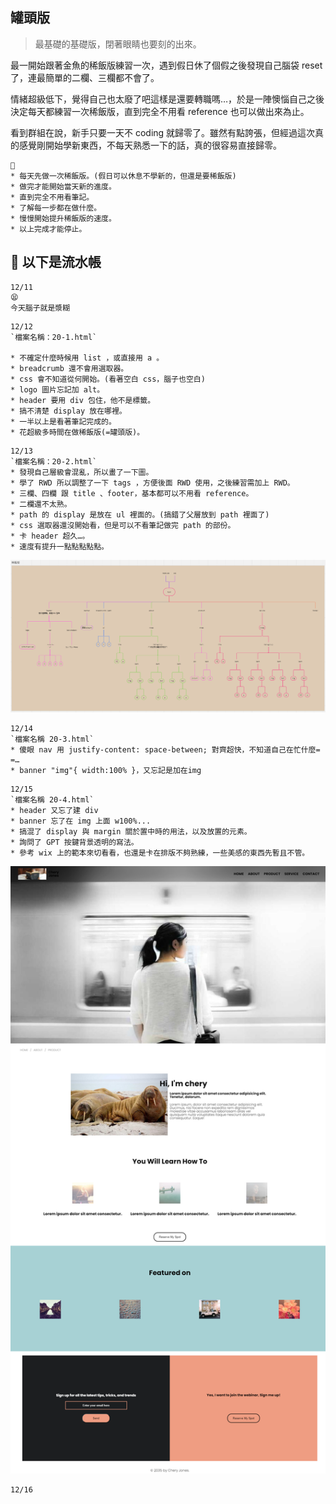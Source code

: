 ## 罐頭版
> 最基礎的基礎版，閉著眼睛也要刻的出來。

最一開始跟著金魚的稀飯版練習一次，遇到假日休了個假之後發現自己腦袋 reset 了，連最簡單的二欄、三欄都不會了。

情緒超級低下，覺得自己也太廢了吧這樣是還要轉職嗎…，於是一陣懊惱自己之後決定每天都練習一次稀飯版，直到完全不用看 reference 也可以做出來為止。

看到群組在說，新手只要一天不 coding 就歸零了。雖然有點誇張，但經過這次真的感覺剛開始學新東西，不每天熟悉一下的話，真的很容易直接歸零。
```
👹
* 每天先做一次稀飯版。(假日可以休息不學新的，但還是要稀飯版)
* 做完才能開始當天新的進度。
* 直到完全不用看筆記。
* 了解每一步都在做什麼。
* 慢慢開始提升稀飯版的速度。
* 以上完成才能停止。
```

## :egg: 以下是流水帳
```
12/11
😫
今天腦子就是漿糊
```
```
12/12
`檔案名稱：20-1.html`

* 不確定什麼時候用 list ，或直接用 a 。
* breadcrumb 還不會用選取器。
* css 會不知道從何開始。(看著空白 css，腦子也空白)
* logo 圖片忘記加 alt。
* header 要用 div 包住，他不是標籤。
* 搞不清楚 display 放在哪裡。
* 一半以上是看著筆記完成的。
* 花超級多時間在做稀飯版(=罐頭版)。
```
```
12/13
`檔案名稱：20-2.html`
* 發現自己層級會混亂，所以畫了一下圖。
* 學了 RWD 所以調整了一下 tags ，方便後面 RWD 使用，之後練習需加上 RWD。
* 三欄、四欄 跟 title 、footer，基本都可以不用看 reference。
* 二欄還不太熟。
* path 的 display 是放在 ul 裡面的。(搞錯了父層放到 path 裡面了)
* css 選取器還沒開始看，但是可以不看筆記做完 path 的部份。
* 卡 header 超久…。
* 速度有提升一點點點點點。
```
![image](https://github.com/ChloeTseng064/F2E_studynotes/blob/main/pic/flow.png)
```
12/14
`檔案名稱 20-3.html`
* 傻眼 nav 用 justify-content: space-between; 對齊超快，不知道自己在忙什麼= =…
* banner "img"{ width:100% }，又忘記是加在img
```
```
12/15
`檔案名稱 20-4.html`
* header 又忘了建 div
* banner 忘了在 img 上面 w100%...
* 搞混了 display 與 margin 關於置中時的用法，以及放置的元素。
* 詢問了 GPT 按鍵背景透明的寫法。
* 參考 wix 上的範本來切看看，也還是卡在排版不夠熟練，一些美感的東西先暫且不管。
```
![image](https://github.com/ChloeTseng064/F2E_studynotes/blob/main/pic/127.0.0.1_5500_87E99A83E683_20-4.html.png)
```
12/16

```
